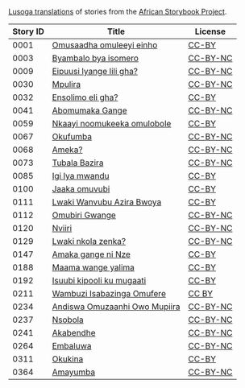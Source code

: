 [Lusoga translations](http://my.africanstorybook.org/language/lusoga) of stories from the [African Storybook Project](http://my.africanstorybook.org).

Story ID | Title | License
-------- | ----- | -------
0001 | [Omusaadha omuleeyi einho](http://africanstorybook.org/stories/omusaadha-omuleeyi-einho) | [CC-BY](https://creativecommons.org/licenses/by/3.0/)
0003 | [Byambalo bya isomero](http://africanstorybook.org/stories/byambalo-bya-isomero) | [CC-BY-NC](https://creativecommons.org/licenses/by-nc/3.0/)
0009 | [Eipuusi lyange lili gha?](http://africanstorybook.org/stories/eipuusi-lyange-lili-gha) | [CC-BY-NC](https://creativecommons.org/licenses/by-nc/3.0/)
0030 | [Mpulira](http://africanstorybook.org/stories/mpulira) | [CC-BY-NC](https://creativecommons.org/licenses/by-nc/3.0/)
0032 | [Ensolimo eli gha?](http://africanstorybook.org/stories/ensolimo-eli-gha) | [CC-BY](https://creativecommons.org/licenses/by/3.0/)
0041 | [Abomumaka Gange](http://africanstorybook.org/stories/abomumaka-gange) | [CC-BY-NC](https://creativecommons.org/licenses/by-nc/3.0/)
0059 | [Nkaayi noomukeeka omulobole](http://africanstorybook.org/stories/nkaayi-noomukeeka-omulobole) | [CC-BY](https://creativecommons.org/licenses/by/3.0/)
0067 | [Okufumba](http://africanstorybook.org/stories/okufumba) | [CC-BY-NC](https://creativecommons.org/licenses/by-nc/3.0/)
0068 | [Ameka?](http://africanstorybook.org/stories/ameka) | [CC-BY-NC](https://creativecommons.org/licenses/by-nc/3.0/)
0073 | [Tubala Bazira](http://africanstorybook.org/stories/tubala-bazira) | [CC-BY-NC](https://creativecommons.org/licenses/by-nc/3.0/)
0085 | [Igi lya mwandu](http://africanstorybook.org/stories/igi-lya-mwandu) | [CC-BY](https://creativecommons.org/licenses/by/3.0/)
0100 | [Jaaka omuvubi](http://africanstorybook.org/stories/jaaka-omuvubi) | [CC-BY](https://creativecommons.org/licenses/by/3.0/)
0111 | [Lwaki Wanvubu Azira Bwoya](http://africanstorybook.org/reader.php?id=20899&d=0&a=1) | [CC-BY](https://creativecommons.org/licenses/by/3.0/)
0112 | [Omubiri Gwange](http://africanstorybook.org/stories/omubiri-gwange-0) | [CC-BY-NC](https://creativecommons.org/licenses/by-nc/3.0/)
0120 | [Nviiri](http://africanstorybook.org/stories/nviiri) | [CC-BY-NC](https://creativecommons.org/licenses/by-nc/3.0/)
0129 | [Lwaki nkola zenka?](http://africanstorybook.org/stories/lwaki-nkola-zenka) | [CC-BY-NC](https://creativecommons.org/licenses/by-nc/3.0/)
0147 | [Amaka gange ni Nze](http://africanstorybook.org/stories/amaka-gange-ni-nze) | [CC-BY](https://creativecommons.org/licenses/by/3.0/)
0188 | [Maama wange yalima](http://africanstorybook.org/stories/maama-wange-yalima) | [CC-BY](https://creativecommons.org/licenses/by/3.0/)
0192 | [Isuubi kipooli ku mugaati](http://africanstorybook.org/stories/isuubi-kipooli-ku-mugaati) | [CC-BY](https://creativecommons.org/licenses/by/3.0/)
0211 | [Wambuzi Isabazinga Omufere](http://africanstorybook.org/reader.php?id=13540&d=0&a=1) | [CC BY](https://creativecommons.org/licenses/by/4.0/)
0234 | [Andiswa Omuzaanhi Owo Mupiira](http://africanstorybook.org/reader.php?id=21371&d=0&a=1) | [CC-BY-NC](https://creativecommons.org/licenses/by-nc/3.0/)
0237 | [Nsobola](http://africanstorybook.org/stories/nsobola) | [CC-BY-NC](https://creativecommons.org/licenses/by-nc/3.0/)
0241 | [Akabendhe](http://africanstorybook.org/stories/akabendhe) | [CC-BY-NC](https://creativecommons.org/licenses/by-nc/3.0/)
0264 | [Embaluwa](http://africanstorybook.org/stories/embaluwa) | [CC-BY-NC](https://creativecommons.org/licenses/by-nc/3.0/)
0311 | [Okukina](http://africanstorybook.org/stories/okukina) | [CC-BY](https://creativecommons.org/licenses/by/3.0/)
0364 | [Amayumba](http://africanstorybook.org/stories/amayumba) | [CC-BY-NC](https://creativecommons.org/licenses/by-nc/3.0/)

